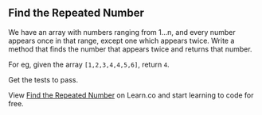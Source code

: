 
## Find the Repeated Number

We have an array with numbers ranging from 1...n, and every number appears once in that range, except one which appears twice. Write a method that finds the number that appears twice and returns that number.

For eg, given the array `[1,2,3,4,4,5,6]`, return `4`.

Get the tests to pass.

<p data-visibility='hidden'>View <a href='https://learn.co/lessons/find-repeated-number' title='Find the Repeated Number'>Find the Repeated Number</a> on Learn.co and start learning to code for free.</p>
